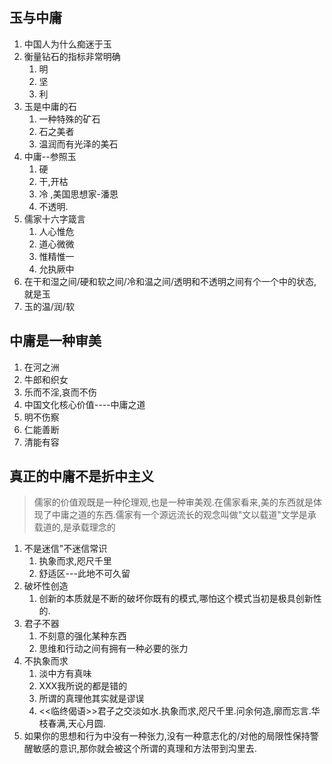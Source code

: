 ## 玉与中庸
1. 中国人为什么痴迷于玉
2. 衡量钻石的指标非常明确
    1. 明
    2. 坚
    3. 利
3. 玉是中庸的石
    1. 一种特殊的矿石
    2. 石之美者
    3. 温润而有光泽的美石
4. 中庸--参照玉
    1. 硬
    2. 干,开枯
    3. 冷  ,美国思想家-潘恩
    4. 不透明.
5. 儒家十六字箴言
    1. 人心惟危
    2. 道心微微
    3. 惟精惟一
    4. 允执厥中
6. 在干和湿之间/硬和软之间/冷和温之间/透明和不透明之间有个一个中的状态,就是玉
7. 玉的温/润/软

## 中庸是一种审美
1. 在河之洲
2. 牛郎和织女
3. 乐而不淫,哀而不伤
4. 中国文化核心价值----中庸之道
5. 明不伤察
6. 仁能善断
7. 清能有容

## 真正的中庸不是折中主义
> 儒家的价值观既是一种伦理观,也是一种审美观.在儒家看来,美的东西就是体现了中庸之道的东西.儒家有一个源远流长的观念叫做"文以载道"文学是承载道的,是承载理念的
1. 不是迷信"不迷信常识
    1. 执象而求,咫尺千里
    2. 舒适区---此地不可久留
2. 破坏性创造
    1. 创新的本质就是不断的破坏你既有的模式,哪怕这个模式当初是极具创新性的.
3. 君子不器
    1. 不刻意的强化某种东西
    2. 思维和行动之间有拥有一种必要的张力
4. 不执象而求
    1. 淡中方有真味
    2. XXX我所说的都是错的
    3. 所谓的真理他其实就是谬误
    4. <<临终偈语>>君子之交淡如水.执象而求,咫尺千里.问余何造,廓而忘言.华枝春满,天心月圆.
5. 如果你的思想和行为中没有一种张力,没有一种意志化的/对他的局限性保持警醒敏感的意识,那你就会被这个所谓的真理和方法带到沟里去.
